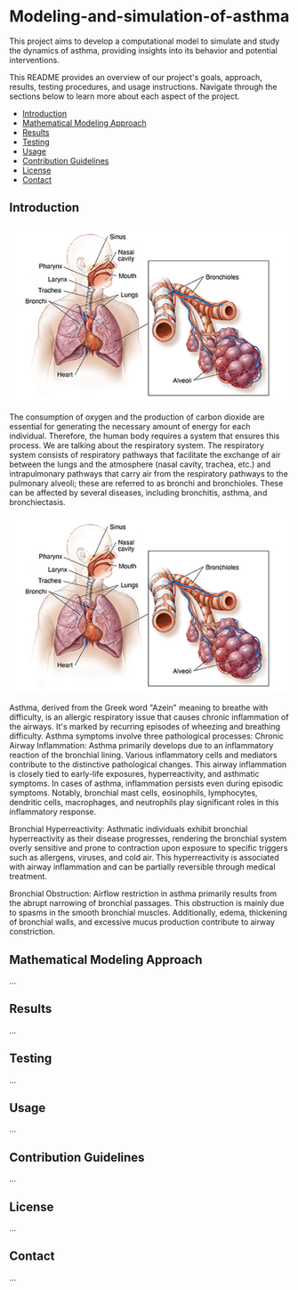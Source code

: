 # Modeling-and-simulation-of-asthma
This project aims to develop a computational model to simulate and study the dynamics of asthma, providing insights into its behavior and potential interventions.

This README provides an overview of our project's goals, approach, results, testing procedures, and usage instructions. Navigate through the sections below to learn more about each aspect of the project.
- [Introduction](#introduction)
- [Mathematical Modeling Approach](#mathematical-modeling-approach)
- [Results](#results)
- [Testing](#testing)
- [Usage](#usage)
- [Contribution Guidelines](#contribution-guidelines)
- [License](#license)
- [Contact](#contact)

## Introduction

<div align="center">
  <img src="Images/respiratory_system.jpg" alt="respiratory system">
</div>

The consumption of oxygen and the production of carbon dioxide are essential for generating the necessary amount of energy for each individual. Therefore, the human body requires a system that ensures this process. We are talking about the respiratory system.
The respiratory system consists of respiratory pathways that facilitate the exchange of air between the lungs and the atmosphere (nasal cavity, trachea, etc.) and intrapulmonary pathways that carry air from the respiratory pathways to the pulmonary alveoli; these are referred to as bronchi and bronchioles. These can be affected by several diseases, including bronchitis, asthma, and bronchiectasis.

<div align="center">
  <img src="Images/respiratory_system.jpg" alt="respiratory system">
</div>

Asthma, derived from the Greek word "Azein" meaning to breathe with difficulty, is an allergic respiratory issue that causes chronic inflammation of the airways. It's marked by recurring episodes of wheezing and breathing difficulty. Asthma symptoms involve three pathological processes: 
Chronic Airway Inflammation:
Asthma primarily develops due to an inflammatory reaction of the bronchial lining. Various inflammatory cells and mediators contribute to the distinctive pathological changes. This airway inflammation is closely tied to early-life exposures, hyperreactivity, and asthmatic symptoms. In cases of asthma, inflammation persists even during episodic symptoms. Notably, bronchial mast cells, eosinophils, lymphocytes, dendritic cells, macrophages, and neutrophils play significant roles in this inflammatory response.

Bronchial Hyperreactivity:
Asthmatic individuals exhibit bronchial hyperreactivity as their disease progresses, rendering the bronchial system overly sensitive and prone to contraction upon exposure to specific triggers such as allergens, viruses, and cold air. This hyperreactivity is associated with airway inflammation and can be partially reversible through medical treatment.

Bronchial Obstruction:
Airflow restriction in asthma primarily results from the abrupt narrowing of bronchial passages. This obstruction is mainly due to spasms in the smooth bronchial muscles. Additionally, edema, thickening of bronchial walls, and excessive mucus production contribute to airway constriction.

## Mathematical Modeling Approach

...

## Results

...

## Testing

...

## Usage

...

## Contribution Guidelines

...

## License

...

## Contact

...
